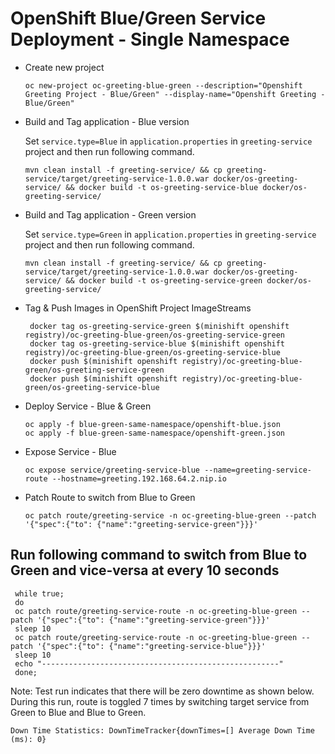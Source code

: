  # OpenShift Blue/Green Service Deployment - Single Namespace
 
 - Create new project
 
    `oc new-project oc-greeting-blue-green --description="Openshift Greeting Project - Blue/Green" --display-name="Openshift Greeting - Blue/Green"`
 
 - Build and Tag application - Blue version
    
    Set `service.type=Blue` in `application.properties` in `greeting-service` project and then run following command.
 
    `mvn clean install -f greeting-service/ && cp greeting-service/target/greeting-service-1.0.0.war docker/os-greeting-service/ && docker build -t os-greeting-service-blue docker/os-greeting-service/`
 
- Build and Tag application - Green version
    
    Set `service.type=Green` in `application.properties` in `greeting-service` project and then run following command.

    `mvn clean install -f greeting-service/ && cp greeting-service/target/greeting-service-1.0.0.war docker/os-greeting-service/ && docker build -t os-greeting-service-green docker/os-greeting-service/`
 
- Tag & Push Images in OpenShift Project ImageStreams
    ```
     docker tag os-greeting-service-green $(minishift openshift registry)/oc-greeting-blue-green/os-greeting-service-green
     docker tag os-greeting-service-blue $(minishift openshift registry)/oc-greeting-blue-green/os-greeting-service-blue
     docker push $(minishift openshift registry)/oc-greeting-blue-green/os-greeting-service-green
     docker push $(minishift openshift registry)/oc-greeting-blue-green/os-greeting-service-blue
     ```
 - Deploy Service - Blue & Green
    ```
    oc apply -f blue-green-same-namespace/openshift-blue.json
    oc apply -f blue-green-same-namespace/openshift-green.json
    ```
 - Expose Service - Blue 
 
    `oc expose service/greeting-service-blue --name=greeting-service-route --hostname=greeting.192.168.64.2.nip.io`
 
 - Patch Route to switch from Blue to Green 
 
    `oc patch route/greeting-service -n oc-greeting-blue-green --patch '{"spec":{"to": {"name":"greeting-service-green"}}}'`
 
## Run following command to switch from Blue to Green and vice-versa at every 10 seconds
 ```
  while true; 
  do 
  oc patch route/greeting-service-route -n oc-greeting-blue-green --patch '{"spec":{"to": {"name":"greeting-service-green"}}}' 
  sleep 10 
  oc patch route/greeting-service-route -n oc-greeting-blue-green --patch '{"spec":{"to": {"name":"greeting-service-blue"}}}' 
  sleep 10 
  echo "-----------------------------------------------------" 
  done;
  ```

Note: Test run indicates that there will be zero downtime as shown below. During this run, route is toggled 7 times by switching target service from Green to Blue and Blue to Green.

`Down Time Statistics: DownTimeTracker{downTimes=[] Average Down Time (ms): 0}`